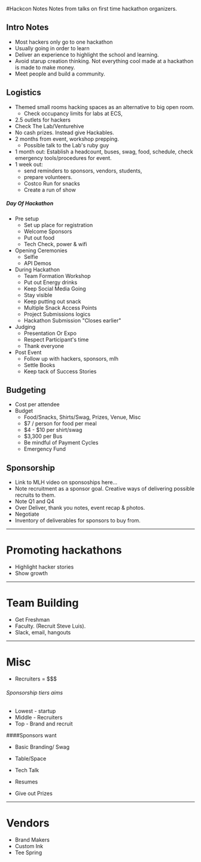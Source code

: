 #Hackcon Notes
Notes from talks on first time hackathon organizers.

## Intro Notes

- Most hackers only go to one hackathon
- Usually going in order to learn
- Deliver an experience to highlight the school and learning. 
- Avoid starup creation thinking. Not everything cool made at a hackathon is made to make money.
- Meet people and build a community.

## Logistics

- Themed small rooms hacking spaces as an alternative to big open room. 
	- Check occupancy limits for labs at ECS,
- 2.5 outlets for hackers
- Check The Lab/Venturehive
- No cash prizes. Instead give Hackables. 
- 2 months from event, workshop prepping. 
	- Possible talk to the Lab's ruby guy
- 1 month out: Establish a headcount, buses, swag, food, schedule, check emergency tools/procedures for event.
- 1 week out: 
	- send reminders to sponsors, vendors, students, 
	- prepare volunteers.
	- Costco Run for snacks
	- Create a run of show
	
##### Day Of Hackathon	
- Pre setup
	- Set up place for registration
	- Welcome Sponsors
	- Put out food
	- Tech Check, power & wifi
- Opening Ceremonies		
	- Selfie 
	- API Demos
- During Hackathon
	- Team Formation Workshop
	- Put out Energy drinks
	- Keep Social Media Going
	- Stay visible
	- Keep putting out snack
	- Multiple Snack Access Points
	- Project Submissions logics
	- Hackathon Submission "Closes earlier"
- Judging 
	- Presentation Or Expo
	- Respect Participant's time
	- Thank everyone
- Post Event
	- Follow up with hackers, sponsors, mlh
	- Settle Books
	- Keep tack of Success Stories
	
## Budgeting

- Cost per attendee
- Budget
	- Food/Snacks, Shirts/Swag, Prizes, Venue, Misc
	- $7 / person for food per meal
	- $4 - $10 per shirt/swag
	- $3,300 per Bus
	- Be mindful of Payment Cycles
	- Emergency Fund
	
## Sponsorship

- Link to MLH video on sponsoships here...
- Note recruitment as a sponsor goal. Creative ways of delivering possible recruits to them.
- Note Q1 and Q4
- Over Deliver, thank you notes, event recap & photos.
- Negotiate
- Inventory of deliverables for sponsors to buy from.


___

# Promoting hackathons

- Highlight hacker stories
- Show growth
 
____

#  Team Building

- Get Freshman
- Faculty. (Recruit Steve Luis).
- Slack, email, hangouts


____

# Misc

- Recruiters = $$$

###### Sponsorship tiers aims

- Lowest - startup
- Middle - Recruiters
- Top - Brand and recruit

####Sponsors want 

- Basic Branding/ Swag
- Table/Space

- Tech Talk
- Resumes
- Give out Prizes

____

# Vendors

- Brand Makers
- Custom Ink
- Tee Spring
